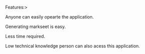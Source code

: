
 Features:>
 
 
Anyone can easily opearte the application.

Generating markseet is easy.

Less time required.

Low technical knowledge person can also acess this application.
